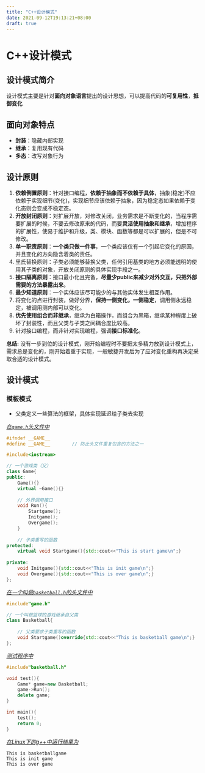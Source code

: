 ```yaml
---
title: "C++设计模式"
date: 2021-09-12T19:13:21+08:00
draft: true
---
```


# C++设计模式

## 设计模式简介

设计模式主要是针对**面向对象语言**提出的设计思想，可以提高代码的**可复用性**，**抵御变化**

## 面向对象特点

* **封装**：隐藏内部实现
* **继承**：复用现有代码
* **多态**：改写对象行为

## 设计原则

1. **依赖倒置原则**：针对接口编程，**依赖于抽象而不依赖于具体**，抽象(稳定)不应依赖于实现细节(变化)，实现细节应该依赖于抽象，因为稳定态如果依赖于变化态则会变成不稳定态。
2. **开放封闭原则**：对扩展开放，对修改关闭，业务需求是不断变化的，当程序需要扩展的时候，不要去修改原来的代码，而要**灵活使用抽象和继承**，增加程序的扩展性，使易于维护和升级，类、模块、函数等都是可以扩展的，但是不可修改。
3. **单一职责原则**：**一个类只做一件事**，一个类应该仅有一个引起它变化的原因，并且变化的方向隐含着类的责任。
4. 里氏替换原则：子类必须能够替换父类，任何引用基类的地方必须能透明的使用其子类的对象，开放关闭原则的具体实现手段之一。
5. **接口隔离原则**：接口最小化且完备，**尽量少public来减少对外交互，只把外部需要的方法暴露出来**。
6. **最少知道原则**：一个实体应该尽可能少的与其他实体发生相互作用。
7. 将变化的点进行封装，做好分界，**保持一侧变化，一侧稳定**，调用侧永远稳定，被调用测内部可以变化。
8. **优先使用组合而非继承**，继承为白箱操作，而组合为黑箱，继承某种程度上破坏了封装性，而且父类与子类之间耦合度比较高。
9. 针对接口编程，而非针对实现编程，强调**接口标准化**。

**总结:** 没有一步到位的设计模式，刚开始编程时不要把太多精力放到设计模式上，需求总是变化的，刚开始着重于实现，一般敏捷开发后为了应对变化重构再决定采取合适的设计模式。

## 设计模式

### 模板模式

* 父类定义一些算法的框架，具体实现延迟给子类去实现

<u>*在`game.h`头文件中*</u>

```C++
#ifndef __GAME__
#define __GAME__		// 防止头文件重复包含的方法之一

#include<iostream>

// 一个游戏类（父）
class Game{
public:
    Game(){}
    virtual ~Game(){}
    
    // 外界调用接口
    void Run(){
        Startgame();
        Initgame();
        Overgame();
    }
    
    // 子类重写的函数
protected:
    virtual void Startgame(){std::cout<<"This is start game\n";}
    
private:
    void Initgame(){std::cout<<"This is init game\n";}
    void Overgame(){std::cout<<"This is over game\n";}
};
```

<u>*在一个叫做`basketball.h`的头文件中*</u>

```C++
#include"game.h"

// 一个叫做篮球的游戏继承自父类
class Basketball{
    
    // 父类要求子类重写的函数
	void Startgame()override{std::cout<<"This is basketball game\n";}    
};
```

<u>*测试程序中*</u>

```C++
#include"basketball.h"

void test(){
    Game* game=new Basketball;
    game->Run();
    delete game;
}

int main(){
    test();
    return 0;
}
```

<u>*在Linux下的g++中运行结果为*</u>

```
This is basketballgame
This is init game
This is over game
```

